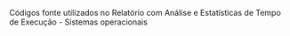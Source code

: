 Códigos fonte utilizados no Relatório com Análise e Estatísticas de Tempo de Execução - Sistemas operacionais
